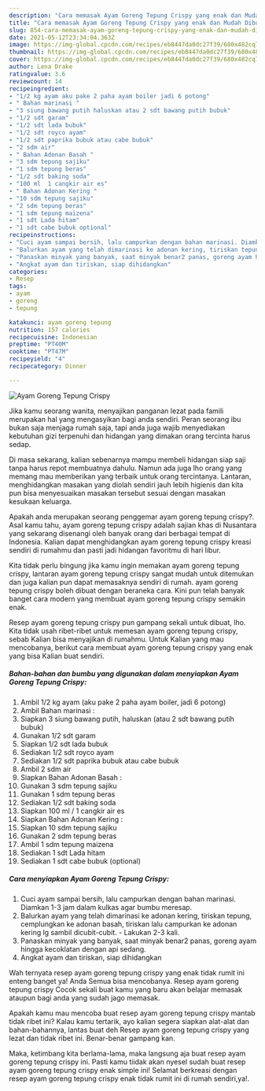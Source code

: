 ```yaml
---
description: "Cara memasak Ayam Goreng Tepung Crispy yang enak dan Mudah Dibuat"
title: "Cara memasak Ayam Goreng Tepung Crispy yang enak dan Mudah Dibuat"
slug: 854-cara-memasak-ayam-goreng-tepung-crispy-yang-enak-dan-mudah-dibuat
date: 2021-05-12T23:34:04.363Z
image: https://img-global.cpcdn.com/recipes/eb8447da0dc27f39/680x482cq70/ayam-goreng-tepung-crispy-foto-resep-utama.jpg
thumbnail: https://img-global.cpcdn.com/recipes/eb8447da0dc27f39/680x482cq70/ayam-goreng-tepung-crispy-foto-resep-utama.jpg
cover: https://img-global.cpcdn.com/recipes/eb8447da0dc27f39/680x482cq70/ayam-goreng-tepung-crispy-foto-resep-utama.jpg
author: Lena Drake
ratingvalue: 3.6
reviewcount: 14
recipeingredient:
- "1/2 kg ayam aku pake 2 paha ayam boiler jadi 6 potong"
- " Bahan marinasi "
- "3 siung bawang putih haluskan atau 2 sdt bawang putih bubuk"
- "1/2 sdt garam"
- "1/2 sdt lada bubuk"
- "1/2 sdt royco ayam"
- "1/2 sdt paprika bubuk atau cabe bubuk"
- "2 sdm air"
- " Bahan Adonan Basah "
- "3 sdm tepung sajiku"
- "1 sdm tepung beras"
- "1/2 sdt baking soda"
- "100 ml  1 cangkir air es"
- " Bahan Adonan Kering "
- "10 sdm tepung sajiku"
- "2 sdm tepung beras"
- "1 sdm tepung maizena"
- "1 sdt Lada hitam"
- "1 sdt cabe bubuk optional"
recipeinstructions:
- "Cuci ayam sampai bersih, lalu campurkan dengan bahan marinasi. Diamkan 1-3 jam dalam kulkas agar bumbu meresap."
- "Balurkan ayam yang telah dimarinasi ke adonan kering, tiriskan tepung, cemplungkan ke adonan basah, tiriskan lalu campurkan ke adonan kering lg sambil dicubit-cubit. Lakukan 2-3 kali."
- "Panaskan minyak yang banyak, saat minyak benar2 panas, goreng ayam hingga kecoklatan dengan api sedang."
- "Angkat ayam dan tiriskan, siap dihidangkan"
categories:
- Resep
tags:
- ayam
- goreng
- tepung

katakunci: ayam goreng tepung 
nutrition: 157 calories
recipecuisine: Indonesian
preptime: "PT40M"
cooktime: "PT47M"
recipeyield: "4"
recipecategory: Dinner

---
```



![Ayam Goreng Tepung Crispy](https://img-global.cpcdn.com/recipes/eb8447da0dc27f39/680x482cq70/ayam-goreng-tepung-crispy-foto-resep-utama.jpg)

Jika kamu seorang wanita, menyajikan panganan lezat pada famili merupakan hal yang mengasyikan bagi anda sendiri. Peran seorang ibu bukan saja menjaga rumah saja, tapi anda juga wajib menyediakan kebutuhan gizi terpenuhi dan hidangan yang dimakan orang tercinta harus sedap.

Di masa  sekarang, kalian sebenarnya mampu membeli hidangan siap saji tanpa harus repot membuatnya dahulu. Namun ada juga lho orang yang memang mau memberikan yang terbaik untuk orang tercintanya. Lantaran, menghidangkan masakan yang diolah sendiri jauh lebih higienis dan kita pun bisa menyesuaikan masakan tersebut sesuai dengan masakan kesukaan keluarga. 



Apakah anda merupakan seorang penggemar ayam goreng tepung crispy?. Asal kamu tahu, ayam goreng tepung crispy adalah sajian khas di Nusantara yang sekarang disenangi oleh banyak orang dari berbagai tempat di Indonesia. Kalian dapat menghidangkan ayam goreng tepung crispy kreasi sendiri di rumahmu dan pasti jadi hidangan favoritmu di hari libur.

Kita tidak perlu bingung jika kamu ingin memakan ayam goreng tepung crispy, lantaran ayam goreng tepung crispy sangat mudah untuk ditemukan dan juga kalian pun dapat memasaknya sendiri di rumah. ayam goreng tepung crispy boleh dibuat dengan beraneka cara. Kini pun telah banyak banget cara modern yang membuat ayam goreng tepung crispy semakin enak.

Resep ayam goreng tepung crispy pun gampang sekali untuk dibuat, lho. Kita tidak usah ribet-ribet untuk memesan ayam goreng tepung crispy, sebab Kalian bisa menyajikan di rumahmu. Untuk Kalian yang mau mencobanya, berikut cara membuat ayam goreng tepung crispy yang enak yang bisa Kalian buat sendiri.

<!--inarticleads1-->

##### Bahan-bahan dan bumbu yang digunakan dalam menyiapkan Ayam Goreng Tepung Crispy:

1. Ambil 1/2 kg ayam (aku pake 2 paha ayam boiler, jadi 6 potong)
1. Ambil  Bahan marinasi :
1. Siapkan 3 siung bawang putih, haluskan (atau 2 sdt bawang putih bubuk)
1. Gunakan 1/2 sdt garam
1. Siapkan 1/2 sdt lada bubuk
1. Sediakan 1/2 sdt royco ayam
1. Sediakan 1/2 sdt paprika bubuk atau cabe bubuk
1. Ambil 2 sdm air
1. Siapkan  Bahan Adonan Basah :
1. Gunakan 3 sdm tepung sajiku
1. Gunakan 1 sdm tepung beras
1. Sediakan 1/2 sdt baking soda
1. Siapkan 100 ml / 1 cangkir air es
1. Siapkan  Bahan Adonan Kering :
1. Siapkan 10 sdm tepung sajiku
1. Gunakan 2 sdm tepung beras
1. Ambil 1 sdm tepung maizena
1. Sediakan 1 sdt Lada hitam
1. Sediakan 1 sdt cabe bubuk (optional)




<!--inarticleads2-->

##### Cara menyiapkan Ayam Goreng Tepung Crispy:

1. Cuci ayam sampai bersih, lalu campurkan dengan bahan marinasi. Diamkan 1-3 jam dalam kulkas agar bumbu meresap.
1. Balurkan ayam yang telah dimarinasi ke adonan kering, tiriskan tepung, cemplungkan ke adonan basah, tiriskan lalu campurkan ke adonan kering lg sambil dicubit-cubit. - Lakukan 2-3 kali.
1. Panaskan minyak yang banyak, saat minyak benar2 panas, goreng ayam hingga kecoklatan dengan api sedang.
1. Angkat ayam dan tiriskan, siap dihidangkan




Wah ternyata resep ayam goreng tepung crispy yang enak tidak rumit ini enteng banget ya! Anda Semua bisa mencobanya. Resep ayam goreng tepung crispy Cocok sekali buat kamu yang baru akan belajar memasak ataupun bagi anda yang sudah jago memasak.

Apakah kamu mau mencoba buat resep ayam goreng tepung crispy mantab tidak ribet ini? Kalau kamu tertarik, ayo kalian segera siapkan alat-alat dan bahan-bahannya, lantas buat deh Resep ayam goreng tepung crispy yang lezat dan tidak ribet ini. Benar-benar gampang kan. 

Maka, ketimbang kita berlama-lama, maka langsung aja buat resep ayam goreng tepung crispy ini. Pasti kamu tiidak akan nyesel sudah buat resep ayam goreng tepung crispy enak simple ini! Selamat berkreasi dengan resep ayam goreng tepung crispy enak tidak rumit ini di rumah sendiri,ya!.

